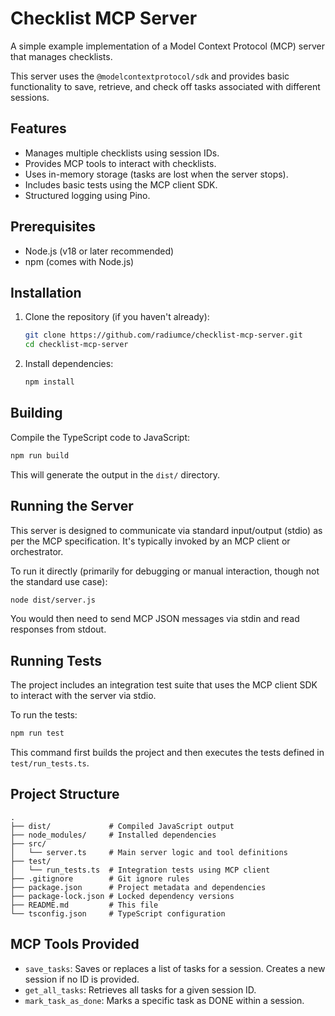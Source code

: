 # Checklist MCP Server

A simple example implementation of a Model Context Protocol (MCP) server that manages checklists.

This server uses the `@modelcontextprotocol/sdk` and provides basic functionality to save, retrieve, and check off tasks associated with different sessions.

## Features

*   Manages multiple checklists using session IDs.
*   Provides MCP tools to interact with checklists.
*   Uses in-memory storage (tasks are lost when the server stops).
*   Includes basic tests using the MCP client SDK.
*   Structured logging using Pino.

## Prerequisites

*   Node.js (v18 or later recommended)
*   npm (comes with Node.js)

## Installation

1.  Clone the repository (if you haven't already):
    ```bash
    git clone https://github.com/radiumce/checklist-mcp-server.git
    cd checklist-mcp-server
    ```
2.  Install dependencies:
    ```bash
    npm install
    ```

## Building

Compile the TypeScript code to JavaScript:

```bash
npm run build
```

This will generate the output in the `dist/` directory.

## Running the Server

This server is designed to communicate via standard input/output (stdio) as per the MCP specification. It's typically invoked by an MCP client or orchestrator.

To run it directly (primarily for debugging or manual interaction, though not the standard use case):

```bash
node dist/server.js
```

You would then need to send MCP JSON messages via stdin and read responses from stdout.

## Running Tests

The project includes an integration test suite that uses the MCP client SDK to interact with the server via stdio.

To run the tests:

```bash
npm run test
```

This command first builds the project and then executes the tests defined in `test/run_tests.ts`.

## Project Structure

```
.
├── dist/             # Compiled JavaScript output
├── node_modules/     # Installed dependencies
├── src/
│   └── server.ts     # Main server logic and tool definitions
├── test/
│   └── run_tests.ts  # Integration tests using MCP client
├── .gitignore        # Git ignore rules
├── package.json      # Project metadata and dependencies
├── package-lock.json # Locked dependency versions
├── README.md         # This file
└── tsconfig.json     # TypeScript configuration
```

## MCP Tools Provided

*   `save_tasks`: Saves or replaces a list of tasks for a session. Creates a new session if no ID is provided.
*   `get_all_tasks`: Retrieves all tasks for a given session ID.
*   `mark_task_as_done`: Marks a specific task as DONE within a session.

